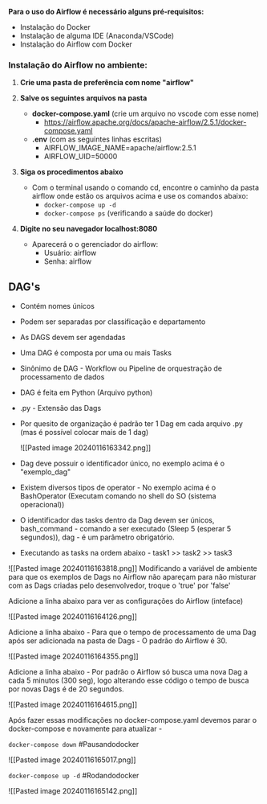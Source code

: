 
**Para o uso do Airflow é necessário alguns pré-requisitos:**

- Instalação do Docker
- Instalação de alguma IDE (Anaconda/VSCode)
- Instalação do Airflow com Docker

### **Instalação do Airflow no ambiente:**

1. **Crie uma pasta de preferência com nome "airflow"**

2. **Salve os seguintes arquivos na pasta**
	- **docker-compose.yaml** (crie um arquivo no vscode com esse nome)
		- https://airflow.apache.org/docs/apache-airflow/2.5.1/docker-compose.yaml
	- **.env** (com as seguintes linhas escritas)
		- AIRFLOW_IMAGE_NAME=apache/airflow:2.5.1
		- AIRFLOW_UID=50000
	
3. **Siga os procedimentos abaixo**
	- Com o terminal usando o comando cd, encontre o caminho da pasta airflow onde estão os arquivos acima e use os comandos abaixo:
		- `docker-compose up -d`
		- `docker-compose ps` (verificando a saúde do docker)

4. **Digite no seu navegador localhost:8080**
	- Aparecerá o o gerenciador do airflow:
		- Usuário: airflow
		- Senha: airflow


## **DAG's** 

- Contém nomes únicos 
- Podem ser separadas por classificação e departamento
- As DAGS devem ser agendadas
- Uma DAG é composta por uma ou mais Tasks


- Sinônimo de DAG - Workflow ou Pipeline de orquestração de processamento de dados
- DAG é feita em Python (Arquivo python)
- .py - Extensão das Dags
- Por quesito de organização é padrão ter 1 Dag em cada arquivo .py (mas é possível colocar mais de 1 dag)

	![[Pasted image 20240116163342.png]]

- Dag deve possuir o identificador único, no exemplo acima é o "exemplo_dag"
- Existem diversos tipos de operator - No exemplo acima é o BashOperator (Executam comando no shell do SO (sistema operacional))
- O identificador das tasks dentro da Dag devem ser únicos, bash_command - comando a ser executado (Sleep 5 (esperar 5 segundos)), dag - é um parâmetro obrigatório.
- Executando as tasks na ordem abaixo - task1 >> task2 >> task3

![[Pasted image 20240116163818.png]]
Modificando a variável de ambiente para que os exemplos de Dags no Airflow não apareçam para não misturar com as Dags criadas pelo desenvolvedor, troque o 'true' por 'false'

Adicione a linha abaixo para ver as configurações do Airflow (inteface)

![[Pasted image 20240116164126.png]]

Adicione a linha abaixo - Para que o tempo de processamento de uma Dag após ser adicionada na pasta de Dags - O padrão do Airflow é 30.

![[Pasted image 20240116164355.png]]

Adicione a linha abaixo - Por padrão o Airflow só busca uma nova Dag a cada 5 minutos (300 seg), logo alterando esse código o tempo de busca por novas Dags é de 20 segundos.

![[Pasted image 20240116164615.png]]

Após fazer essas modificações no docker-compose.yaml devemos parar o docker-compose e novamente para atualizar - 

`docker-compose down` #Pausandodocker

![[Pasted image 20240116165017.png]]

`docker-compose up -d`  #Rodandodocker

![[Pasted image 20240116165142.png]]

